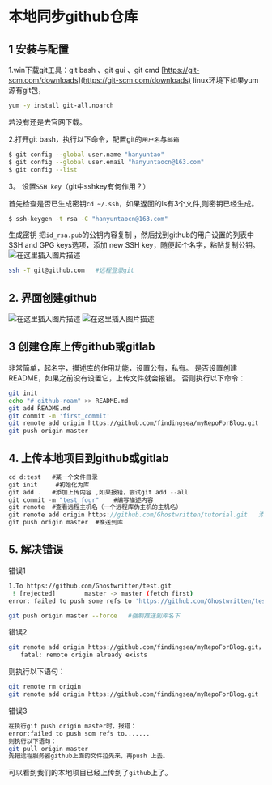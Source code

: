 
# 本地同步github仓库

## 1 安装与配置
1.win下载git工具：git bash 、git gui 、git cmd 
[https://git-scm.com/downloads](https://git-scm.com/downloads)
linux环境下如果yum源有git包，

```bash
yum -y install git-all.noarch
```

若没有还是去官网下载。


2.打开git bash，执行以下命令，配置git的`用户名`与`邮箱`

```bash
$ git config --global user.name "hanyuntao"
$ git config --global user.email "hanyuntaocn@163.com"
$ git config --list
```

3。 设置`SSH key`（git中sshkey有何作用？）

首先检查是否已生成密钥`cd ~/.ssh`，如果返回的ls有3个文件,则密钥已经生成。

```bash
$ ssh-keygen -t rsa -C "hanyuntaocn@163.com"
```
生成密钥
把`id_rsa.pub`的公钥内容复制 ，然后找到github的用户设置的列表中SSH and GPG keys选项，添加 new SSH key，随便起个名字，粘贴复制公钥。
![在这里插入图片描述](https://img-blog.csdnimg.cn/20200401103800121.png?x-oss-process=image/watermark,type_ZmFuZ3poZW5naGVpdGk,shadow_10,text_aHR0cHM6Ly9ibG9nLmNzZG4ubmV0L3hpeGloYWhhbGVsZWhlaGU=,size_16,color_FFFFFF,t_70)

```bash
ssh -T git@github.com   #远程登录git
```
## 2. 界面创建github
![在这里插入图片描述](https://img-blog.csdnimg.cn/d2878a332369473ebfc24e517f6e7763.png?x-oss-process=image/watermark,type_ZHJvaWRzYW5zZmFsbGJhY2s,shadow_50,text_Q1NETiBAZ2hvc3R3cml0dGVu,size_11,color_FFFFFF,t_70,g_se,x_16)
![在这里插入图片描述](https://img-blog.csdnimg.cn/575eb1a2d61448d9b8a9993854497d03.png?x-oss-process=image/watermark,type_ZHJvaWRzYW5zZmFsbGJhY2s,shadow_50,text_Q1NETiBAZ2hvc3R3cml0dGVu,size_20,color_FFFFFF,t_70,g_se,x_16)



## 3 创建仓库上传github或gitlab
非常简单，起名字，描述库的作用功能，设置公有，私有。
是否设置创建README，如果之前没有设置它，上传文件就会报错。
否则执行以下命令：

```bash
git init
echo "# github-roam" >> README.md
git add README.md
git commit -m 'first_commit'
git remote add origin https://github.com/findingsea/myRepoForBlog.git
git push origin master
```

## 4. 上传本地项目到github或gitlab


```c
cd d:test   #某一个文件目录
git init     #初始化为库
git add .   #添加上传内容 ,如果报错，尝试git add --all
git commit -m "test four"    #编写描述内容
git remote  #查看远程主机名（一个远程库伪主机的主机名）
git remote add origin https://github.com/Ghostwritten/tutorial.git   添加远程库名
git push origin master  #推送到库
```

## 5. 解决错误
错误1
```bash
1.To https://github.com/Ghostwritten/test.git
 ! [rejected]        master -> master (fetch first)
error: failed to push some refs to 'https://github.com/Ghostwritten/test.git'
```

```bash
git push origin master --force   #强制推送到库名下
```

错误2
```bash
git remote add origin https://github.com/findingsea/myRepoForBlog.git，出现错误：
　　fatal: remote origin already exists
```
则执行以下语句：

```bash
git remote rm origin
git remote add origin https://github.com/findingsea/myRepoForBlog.git 
```
错误3
```bash
在执行git push origin master时，报错：
error:failed to push som refs to.......
则执行以下语句：
git pull origin master
先把远程服务器github上面的文件拉先来，再push 上去。
```

可以看到我们的本地项目已经上传到了`github`上了。
